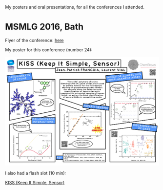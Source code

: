 My posters and oral presentations, for all the conferences I attended.

# MSMLG 2016, Bath

Flyer of the conference: [here](flyers/2016_msmlg_bath.pdf")

My poster for this conference (number 24):

![2016_bath_msmlg](posters/2016_msmlg_bath.jpg)

I also had a flash slot (10 min):

[KISS (Keep It Simple, Sensor)](presentations/2016_msmlg_bath.pdf) 
